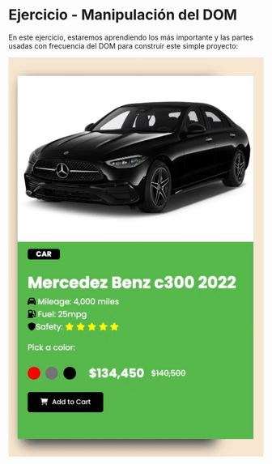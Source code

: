 # Ejercicio - Manipulación del DOM

En este ejercicio, estaremos aprendiendo los más importante y las partes usadas con frecuencia del DOM para construir este simple proyecto:

![demostracion](../assets/images/exercise-05.gif)